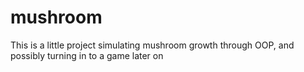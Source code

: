 # mushroom
This is a little project simulating mushroom growth through OOP, and possibly turning in to a game later on
